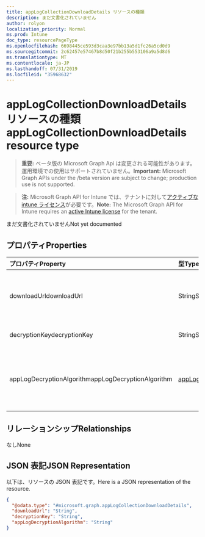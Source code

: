 ```yaml
---
title: appLogCollectionDownloadDetails リソースの種類
description: まだ文書化されていません
author: rolyon
localization_priority: Normal
ms.prod: Intune
doc_type: resourcePageType
ms.openlocfilehash: 6698445ce593d3caa3e97bb13a5d1fc26a5cd0d9
ms.sourcegitcommit: 2c62457e57467b8d50f21b255b553106a9a5d8d6
ms.translationtype: MT
ms.contentlocale: ja-JP
ms.lasthandoff: 07/31/2019
ms.locfileid: "35968632"
---
```

# <a name="applogcollectiondownloaddetails-resource-type"></a><span data-ttu-id="54a61-103">appLogCollectionDownloadDetails リソースの種類</span><span class="sxs-lookup"><span data-stu-id="54a61-103">appLogCollectionDownloadDetails resource type</span></span>

> <span data-ttu-id="54a61-104">**重要:** ベータ版の Microsoft Graph Api は変更される可能性があります。運用環境での使用はサポートされていません。</span><span class="sxs-lookup"><span data-stu-id="54a61-104">**Important:** Microsoft Graph APIs under the /beta version are subject to change; production use is not supported.</span></span>

> <span data-ttu-id="54a61-105">**注:** Microsoft Graph API for Intune では、テナントに対して[アクティブな intune ライセンス](https://go.microsoft.com/fwlink/?linkid=839381)が必要です。</span><span class="sxs-lookup"><span data-stu-id="54a61-105">**Note:** The Microsoft Graph API for Intune requires an [active Intune license](https://go.microsoft.com/fwlink/?linkid=839381) for the tenant.</span></span>

<span data-ttu-id="54a61-106">まだ文書化されていません</span><span class="sxs-lookup"><span data-stu-id="54a61-106">Not yet documented</span></span>

## <a name="properties"></a><span data-ttu-id="54a61-107">プロパティ</span><span class="sxs-lookup"><span data-stu-id="54a61-107">Properties</span></span>
|<span data-ttu-id="54a61-108">プロパティ</span><span class="sxs-lookup"><span data-stu-id="54a61-108">Property</span></span>|<span data-ttu-id="54a61-109">型</span><span class="sxs-lookup"><span data-stu-id="54a61-109">Type</span></span>|<span data-ttu-id="54a61-110">説明</span><span class="sxs-lookup"><span data-stu-id="54a61-110">Description</span></span>|
|:---|:---|:---|
|<span data-ttu-id="54a61-111">downloadUrl</span><span class="sxs-lookup"><span data-stu-id="54a61-111">downloadUrl</span></span>|<span data-ttu-id="54a61-112">String</span><span class="sxs-lookup"><span data-stu-id="54a61-112">String</span></span>|<span data-ttu-id="54a61-113">完成した、完了した処理のための SAS Url をダウンロードする</span><span class="sxs-lookup"><span data-stu-id="54a61-113">Download SAS Url for completed AppLogUploadRequest</span></span>|
|<span data-ttu-id="54a61-114">decryptionKey</span><span class="sxs-lookup"><span data-stu-id="54a61-114">decryptionKey</span></span>|<span data-ttu-id="54a61-115">String</span><span class="sxs-lookup"><span data-stu-id="54a61-115">String</span></span>|<span data-ttu-id="54a61-116">DecryptionKey as string</span><span class="sxs-lookup"><span data-stu-id="54a61-116">DecryptionKey as string</span></span>|
|<span data-ttu-id="54a61-117">appLogDecryptionAlgorithm</span><span class="sxs-lookup"><span data-stu-id="54a61-117">appLogDecryptionAlgorithm</span></span>|[<span data-ttu-id="54a61-118">appLogDecryptionAlgorithm</span><span class="sxs-lookup"><span data-stu-id="54a61-118">appLogDecryptionAlgorithm</span></span>](../resources/intune-devices-applogdecryptionalgorithm.md)|<span data-ttu-id="54a61-119">コンテンツの DecryptionAlgorithm。</span><span class="sxs-lookup"><span data-stu-id="54a61-119">DecryptionAlgorithm for Content.</span></span> <span data-ttu-id="54a61-120">可能な値は`aes256`次のとおりです。</span><span class="sxs-lookup"><span data-stu-id="54a61-120">Possible values are: `aes256`.</span></span>|

## <a name="relationships"></a><span data-ttu-id="54a61-121">リレーションシップ</span><span class="sxs-lookup"><span data-stu-id="54a61-121">Relationships</span></span>
<span data-ttu-id="54a61-122">なし</span><span class="sxs-lookup"><span data-stu-id="54a61-122">None</span></span>

## <a name="json-representation"></a><span data-ttu-id="54a61-123">JSON 表記</span><span class="sxs-lookup"><span data-stu-id="54a61-123">JSON Representation</span></span>
<span data-ttu-id="54a61-124">以下は、リソースの JSON 表記です。</span><span class="sxs-lookup"><span data-stu-id="54a61-124">Here is a JSON representation of the resource.</span></span>
<!-- {
  "blockType": "resource",
  "@odata.type": "microsoft.graph.appLogCollectionDownloadDetails"
}
-->
``` json
{
  "@odata.type": "#microsoft.graph.appLogCollectionDownloadDetails",
  "downloadUrl": "String",
  "decryptionKey": "String",
  "appLogDecryptionAlgorithm": "String"
}
```





